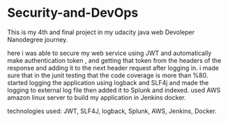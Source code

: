 # Security-and-DevOps
This is my 4th and final project in my udacity java web Devoleper Nanodegree journey.

here i was able to secure my web service using JWT and automatically make authentication token , and getting that token from the headers of the response and adding it to the next header request after logging in.
i made sure that in the junit testing that the code coverage is more than %80.
started logging the application using logback and SLF4j and made the logging to external log file then added it to Splunk and indexed.
used AWS amazon linux server to build my application in Jenkins docker.

technologies used:
JWT,
SLF4J,
logback,
Splunk,
AWS,
Jenkins,
Docker.

